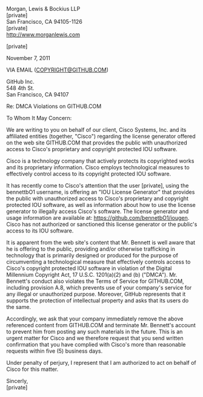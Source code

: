 Morgan, Lewis & Bockius LLP<br>
[private]<br>
San Francisco, CA  94105-1126<br>
[private]<br>
<http://www.morganlewis.com>

[private]

November 7, 2011

VIA EMAIL (COPYRIGHT@GITHUB.COM)

GitHub Inc.<br>
548 4th St.<br>
San Francisco, CA 94107

Re: DMCA Violations on GITHUB.COM

To Whom It May Concern:

We are writing to you on behalf of our client, Cisco Systems, Inc. and its affiliated entities (together, "Cisco") regarding the license generator offered on the web site GITHUB.COM that provides the public with unauthorized access to Cisco's proprietary and copyright protected IOU software.

Cisco is a technology company that actively protects its copyrighted works and its proprietary information. Cisco employs technological measures to effectively control access to its copyright protected IOU software.

It has recently come to Cisco's attention that the user [private], using the bennettbO1 username, is offering an "IOU License Generator" that provides the public with unauthorized access to Cisco's proprietary and copyright protected IOU software, as well as information about how to use the license generator to illegally access Cisco's software. The license generator and usage information are available at: <https://github.com/bennetbO1/iougen>. Cisco has not authorized or sanctioned this license generator or the public's access to its IOU software.

It is apparent from the web site's content that Mr. Bennett is well aware that he is offering to the public, providing and/or otherwise trafficking in technology that is primarily designed or produced for the purpose of circumventing a technological measure that effectively controls access to Cisco's copyright protected IOU software in violation of the Digital Millennium Copyright Act, 17 U.S.C. 1201(a)(2) and (b) ("DMCA"). Mr. Bennett's conduct also violates the Terms of Service for GITHUB.COM, including provision A.8, which prevents use of your company's service for any illegal or unauthorized purpose. Moreover, GitHub represents that it supports the protection of intellectual property and asks that its users do the same.

Accordingly, we ask that your company immediately remove the above referenced content from GITHUB.COM and terminate Mr. Bennett's account to prevent him from posting any such materials in the future. This is an urgent matter for Cisco and we therefore request that you send written confirmation that you have complied with Cisco's more than reasonable requests within five (5) business days.

Under penalty of perjury, I represent that I am authorized to act on behalf of Cisco for this matter.

Sincerly,<br>
[private]
